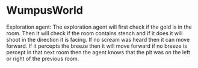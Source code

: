 # WumpusWorld
Exploration agent: The exploration agent will first check if the gold is in the room. Then it will check if the room contains stench and if it does it will shoot in the direction it is facing.  If no scream was heard then it can move forward. If it percepts the breeze then it will move forward if no breeze is percept in that next room then the agent knows that the pit was on the left or right of the previous room.
